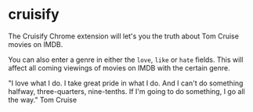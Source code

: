 cruisify
========

The Cruisify Chrome extension will let's you the truth about Tom Cruise movies on IMDB.

You can also enter a genre in either the `love`, `like` or `hate` fields. 
This will affect all coming viewings of movies on IMDB with the certain genre.


"I love what I do. I take great pride in what I do. And I can't do something halfway, three-quarters, nine-tenths. If I'm going to do something, I go all the way."
Tom Cruise 
